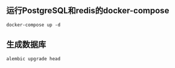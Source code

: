 ## 运行PostgreSQL和redis的docker-compose
```shell
docker-compose up -d
```

## 生成数据库
```shell
alembic upgrade head
```
